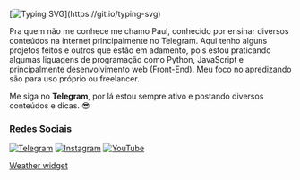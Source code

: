 [![Typing SVG](https://readme-typing-svg.herokuapp.com?font=Fira+Code&pause=1000&color=F7F7F7&random=false&width=435&lines=Eae+Truta%2C+como+vai%3F;Bem-vindo+ao+meu+perfil;N%C3%A3o+tem+muita+coisa+legal;Mas+estou+aprendendo+pra+trazer!)](https://git.io/typing-svg)

Pra quem não me conhece me chamo Paul, conhecido por ensinar diversos conteúdos na internet principalmente no Telegram.
Aqui tenho alguns projetos feitos e outros que estão em adamento, pois estou praticando algumas liguagens de programação como Python, JavaScript e principalmente desenvolvimento web (Front-End). Meu foco no apredizando são para uso próprio ou freelancer.

Me siga no **Telegram**, por lá estou sempre ativo e postando diversos conteúdos e dicas. 😎


### Redes Sociais
[![Telegram](https://img.shields.io/badge/Telegram-2CA5E0?style=for-the-badge&logo=telegram&logoColor=white)](https://t.me/paulhenry_oficial)
[![Instagram](https://img.shields.io/badge/Instagram-%23E4405F.svg?style=for-the-badge&logo=Instagram&logoColor=white)](https://www.instagram.com/paulhenrysantus)
[![YouTube](https://img.shields.io/badge/YouTube-%23FF0000.svg?style=for-the-badge&logo=YouTube&logoColor=white)](https://www.youtube.com/@paulhenrysantus)

<html><body><div id="ww_9d5f4065bf619" v='1.3' loc='id' a='{"t":"responsive","lang":"pt","sl_lpl":1,"ids":[],"font":"Arial","sl_ics":"one_a","sl_sot":"celsius","cl_bkg":"image","cl_font":"#FFFFFF","cl_cloud":"#FFFFFF","cl_persp":"#81D4FA","cl_sun":"#FFC107","cl_moon":"#FFC107","cl_thund":"#FF5722","sl_tof":"7"}'><a href="https://weatherwidget.org/" id="ww_9d5f4065bf619_u" target="_blank">Weather widget</a></div><script async src="https://app2.weatherwidget.org/js/?id=ww_9d5f4065bf619"></script></body></html>

